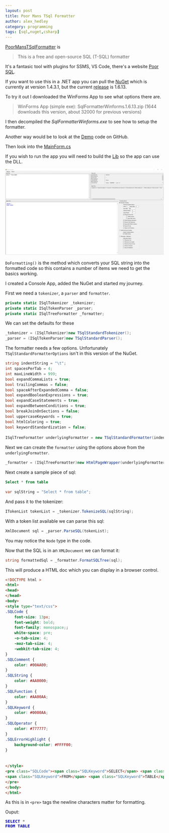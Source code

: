 ```yaml
---
layout: post
title: Poor Mans TSql Formatter
author: alex_hedley
category: programming
tags: [sql,nuget,csharp]
---
```


[PoorMansTSqlFormatter](http://architectshack.com/PoorMansTSqlFormatter.ashx) is

> This is a free and open-source SQL (T-SQL) formatter

It's a fantasic tool with plugins for SSMS, VS Code, there's a website [Poor SQL](http://poorsql.com/).

If you want to use this in a .NET app you can pull the [NuGet](https://www.nuget.org/packages/PoorMansTSQLFormatter/) which is currently at version 1.4.3.1, but the current [release](https://github.com/TaoK/PoorMansTSqlFormatter/releases) is 1.6.13.

To try it out I downloaded the WinForms App to see what options there are.

> WinForms App (simple exe): SqlFormatterWinforms.1.6.13.zip (1644 downloads this version, about 32000 for previous versions)

I then decompiled the *SqlFormatterWinforms.exe* to see how to setup the formatter.

Another way would be to look at the [Demo](https://github.com/TaoK/PoorMansTSqlFormatter/tree/master/PoorMansTSqlFormatterDemo) code on GitHub.

Then look into the [MainForm.cs](https://github.com/TaoK/PoorMansTSqlFormatter/blob/master/PoorMansTSqlFormatterDemo/MainForm.cs)

If you wish to run the app you will need to build the [Lib](https://github.com/TaoK/PoorMansTSqlFormatter/tree/master/PoorMansTSqlFormatterLib) so the app can use the DLL.

![PoorMansTSqlFormatter](../images/pmtf/pmtf_1.png "PoorMansTSqlFormatter Demo App")

`DoFormatting()` is the method which converts your SQL string into the formatted code so this contains a number of items we need to get the basics working.

I created a Console App, added the NuGet and started my journey.

First we need a `tokenizer`, a `parser` and `formatter`.

```csharp
private static ISqlTokenizer _tokenizer;
private static ISqlTokenParser _parser;
private static ISqlTreeFormatter _formatter;
```

We can set the defaults for these

```csharp
_tokenizer = (ISqlTokenizer)new TSqlStandardTokenizer();
_parser = (ISqlTokenParser)new TSqlStandardParser();
```

The formatter needs a few options.
Unfortunately `TSqlStandardFormatterOptions` isn't in this version of the NuGet.

```csharp
string indentString = "\t";
int spacesPerTab = 4;
int maxLineWidth = 999;
bool expandCommaLists = true;
bool trailingCommas = false;
bool spaceAfterExpandedComma = false;
bool expandBooleanExpressions = true;
bool expandCaseStatements = true;
bool expandBetweenConditions = true;
bool breakJoinOnSections = false;
bool uppercaseKeywords = true;
bool htmlColoring = true;
bool keywordStandardization = false;

ISqlTreeFormatter underlyingFormatter = new TSqlStandardFormatter(indentString, spacesPerTab, maxLineWidth, expandCommaLists, trailingCommas, spaceAfterExpandedComma, expandBooleanExpressions, expandCaseStatements, expandBetweenConditions, breakJoinOnSections, uppercaseKeywords, htmlColoring, keywordStandardization);
```

Next we can create the `formatter` using the options above from the `underlyingFormatter`.

```csharp
_formatter = (ISqlTreeFormatter)new HtmlPageWrapper(underlyingFormatter);
```

Next create a sample piece of sql:

```sql
Select * from table
```

```csharp
var sqlString = "Select * from table";
```

And pass it to the tokenizer:

```csharp
ITokenList tokenList = _tokenizer.TokenizeSQL(sqlString);
```

With a token list available we can parse this sql:

```csharp
XmlDocument sql = _parser.ParseSQL(tokenList);
```

You may notice the `Node` type in the code.

Now that the SQL is in an `XMLDocument` we can format it:

```csharp
string formattedSql = _formatter.FormatSQLTree(sql);
```

This will produce a HTML doc which you can display in a browser control.

```html
<!DOCTYPE html >
<html>
<head>
</head>
<body>
<style type="text/css">
.SQLCode {
	font-size: 13px;
	font-weight: bold;
	font-family: monospace;;
	white-space: pre;
    -o-tab-size: 4;
    -moz-tab-size: 4;
    -webkit-tab-size: 4;
}
.SQLComment {
	color: #00AA00;
}
.SQLString {
	color: #AA0000;
}
.SQLFunction {
	color: #AA00AA;
}
.SQLKeyword {
	color: #0000AA;
}
.SQLOperator {
	color: #777777;
}
.SQLErrorHighlight {
	background-color: #FFFF00;
}


</style>
<pre class="SQLCode"><span class="SQLKeyword">SELECT</span> <span class="SQLOperator">*</span>
<span class="SQLKeyword">FROM</span> <span class="SQLKeyword">TABLE</span>
</pre>
</body>
</html>
```

As this is in `<pre>` tags the newline characters matter for formatting.

Ouput:

<!DOCTYPE html >
<html>
<head>
</head>
<body>

<style type="text/css">
    .SQLCode {
        font-size: 13px;
        font-weight: bold;
        font-family: monospace;;
        white-space: pre;
        -o-tab-size: 4;
        -moz-tab-size: 4;
        -webkit-tab-size: 4;
    }
    .SQLComment {
        color: #00AA00;
    }
    .SQLString {
        color: #AA0000;
    }
    .SQLFunction {
        color: #AA00AA;
    }
    .SQLKeyword {
        color: #0000AA;
    }
    .SQLOperator {
        color: #777777;
    }
    .SQLErrorHighlight {
        background-color: #FFFF00;
    }
</style>

<pre class="SQLCode"><span class="SQLKeyword">SELECT</span> <span class="SQLOperator">*</span>
<span class="SQLKeyword">FROM</span> <span class="SQLKeyword">TABLE</span>
</pre>

</body>
</html>